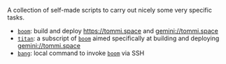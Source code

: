 A collection of self-made scripts to carry out nicely some very specific tasks.

* [`boom`][boom]: build and deploy <https://tommi.space> and <gemini://tommi.space>
* [`titan`][titan]: a subscript of [`boom`][boom] aimed specifically at building and deploying <gemini://tommi.space>
* [`bang`][bang]: local command to invoke [`boom`][boom] via SSH

[boom]: boom 'the script that builds and deploys tommi.space'
[titan]: titan 'the script that builds and deploys tommi.space on Gemini'
[bang]: bang 'local script to invoke bang via SSH'
